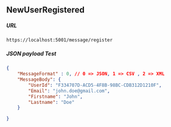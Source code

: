 ## NewUserRegistered

##### URL
```url
https://localhost:5001/message/register
```

##### JSON payload Test
```json
{
    "MessageFormat" : 0, // 0 => JSON, 1 => CSV , 2 => XML
    "MessageBody": {
        "UserId": "F334707D-ACD5-4F8B-98BC-CDB312D1210F",
        "Email": "john.doe@gmail.com",
        "Firstname": "John",
        "Lastname": "Doe"
    }

}

```


